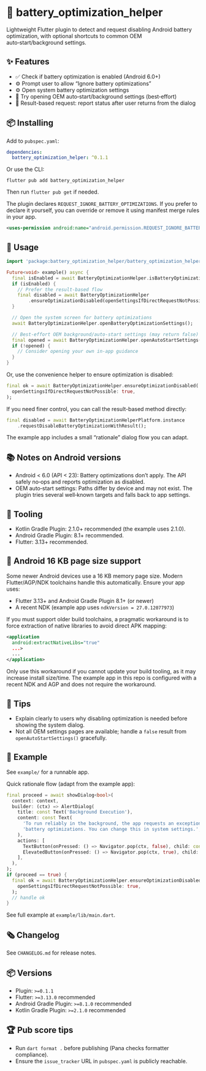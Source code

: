 # 🔋 battery_optimization_helper

Lightweight Flutter plugin to detect and request disabling Android battery optimization, with optional shortcuts to common OEM auto‑start/background settings.

## ✨ Features

- ✅ Check if battery optimization is enabled (Android 6.0+)
- ⚙️ Prompt user to allow “Ignore battery optimizations”
- ⚙️ Open system battery optimization settings
- 🚀 Try opening OEM auto‑start/background settings (best‑effort)
- 🔁 Result-based request: report status after user returns from the dialog

## 📦 Installing

Add to `pubspec.yaml`:

```yaml
dependencies:
  battery_optimization_helper: ^0.1.1
```

Or use the CLI:

```
flutter pub add battery_optimization_helper
```

Then run `flutter pub get` if needed.

The plugin declares `REQUEST_IGNORE_BATTERY_OPTIMIZATIONS`. If you prefer to declare it yourself, you can override or remove it using manifest merge rules in your app.

```xml
<uses-permission android:name="android.permission.REQUEST_IGNORE_BATTERY_OPTIMIZATIONS"/>
```

## 🧪 Usage

```dart
import 'package:battery_optimization_helper/battery_optimization_helper.dart';

Future<void> example() async {
  final isEnabled = await BatteryOptimizationHelper.isBatteryOptimizationEnabled();
  if (isEnabled) {
    // Prefer the result-based flow
    final disabled = await BatteryOptimizationHelper
        .ensureOptimizationDisabled(openSettingsIfDirectRequestNotPossible: true);
  }

  // Open the system screen for battery optimizations
  await BatteryOptimizationHelper.openBatteryOptimizationSettings();

  // Best‑effort OEM background/auto‑start settings (may return false)
  final opened = await BatteryOptimizationHelper.openAutoStartSettings();
  if (!opened) {
    // Consider opening your own in‑app guidance
  }
}
```

Or, use the convenience helper to ensure optimization is disabled:

```dart
final ok = await BatteryOptimizationHelper.ensureOptimizationDisabled(
  openSettingsIfDirectRequestNotPossible: true,
);
```

If you need finer control, you can call the result-based method directly:

```dart
final disabled = await BatteryOptimizationHelperPlatform.instance
    .requestDisableBatteryOptimizationWithResult();
```

The example app includes a small “rationale” dialog flow you can adapt.

## 📚 Notes on Android versions

- Android < 6.0 (API < 23): Battery optimizations don’t apply. The API safely no‑ops and reports optimization as disabled.
- OEM auto‑start settings: Paths differ by device and may not exist. The plugin tries several well‑known targets and falls back to app settings.

## 🧰 Tooling

- Kotlin Gradle Plugin: 2.1.0+ recommended (the example uses 2.1.0).
- Android Gradle Plugin: 8.1+ recommended.
- Flutter: 3.13+ recommended.

## 📐 Android 16 KB page size support

Some newer Android devices use a 16 KB memory page size. Modern Flutter/AGP/NDK toolchains handle this automatically. Ensure your app uses:

- Flutter 3.13+ and Android Gradle Plugin 8.1+ (or newer)
- A recent NDK (example app uses `ndkVersion = 27.0.12077973`)

If you must support older build toolchains, a pragmatic workaround is to force extraction of native libraries to avoid direct APK mapping:

```xml
<application
  android:extractNativeLibs="true"
  ...>
  ...
</application>
```

Only use this workaround if you cannot update your build tooling, as it may increase install size/time. The example app in this repo is configured with a recent NDK and AGP and does not require the workaround.

## 🙋 Tips

- Explain clearly to users why disabling optimization is needed before showing the system dialog.
- Not all OEM settings pages are available; handle a `false` result from `openAutoStartSettings()` gracefully.

## 🔧 Example

See `example/` for a runnable app.

Quick rationale flow (adapt from the example app):

```dart
final proceed = await showDialog<bool>(
  context: context,
  builder: (ctx) => AlertDialog(
    title: const Text('Background Execution'),
    content: const Text(
      'To run reliably in the background, the app requests an exception from '
      'battery optimizations. You can change this in system settings.',
    ),
    actions: [
      TextButton(onPressed: () => Navigator.pop(ctx, false), child: const Text('Not now')),
      ElevatedButton(onPressed: () => Navigator.pop(ctx, true), child: const Text('Continue')),
    ],
  ),
);
if (proceed == true) {
  final ok = await BatteryOptimizationHelper.ensureOptimizationDisabled(
    openSettingsIfDirectRequestNotPossible: true,
  );
  // handle ok
}
```

See full example at `example/lib/main.dart`.

## 🗞️ Changelog

See `CHANGELOG.md` for release notes.

## 📦 Versions

- Plugin: `>=0.1.1`
- Flutter: `>=3.13.0` recommended
- Android Gradle Plugin: `>=8.1.0` recommended
- Kotlin Gradle Plugin: `>=2.1.0` recommended

## 🏆 Pub score tips

- Run `dart format .` before publishing (Pana checks formatter compliance).
- Ensure the `issue_tracker` URL in `pubspec.yaml` is publicly reachable.
